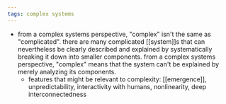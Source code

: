 ```yaml
---
tags: complex systems
---
```


- from a complex systems perspective, "complex" isn't the same as "complicated". there are many complicated [[system]]s that can nevertheless be clearly described and explained by systematically breaking it down into smaller components. from a complex systems perspective, "complex" means that the system can't be explained by merely analyzing its components.
	- features that might be relevant to complexity: [[emergence]], unpredictability, interactivity with humans, nonlinearity, deep interconnectedness
